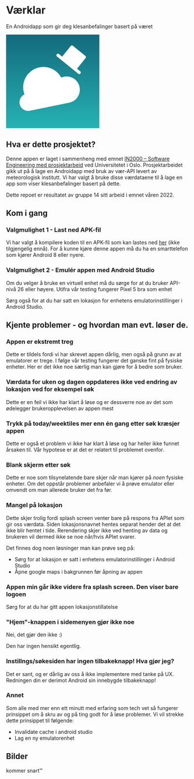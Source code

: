 # Værklar

En Androidapp som gir deg klesanbefalinger basert på været

<img src="app/src/main/ic_launcher-playstore.png" width=256>

## Hva er dette prosjektet?

Denne appen er laget i sammenheng med emnet [IN2000 – Software Engineering med prosjektarbeid](https://www.uio.no/studier/emner/matnat/ifi/IN2000/) ved Universitetet i Oslo. Prosjektarbeidet gikk ut på å lage en Androidapp med bruk av vær-API levert av meteorologisk institutt. Vi har valgt å bruke disse værdataene til å lage en app som viser klesanbefalinger basert på dette.

Dette repoet er resultatet av gruppe 14 sitt arbeid i emnet våren 2022.

## Kom i gang

### Valgmulighet 1 - Last ned APK-fil

Vi har valgt å kompilere koden til en APK-fil som kan lastes ned [her](https://github.com/IN2000-v22-gruppe14/vaerklar/releases) (ikke tilgjengelig ennå). For å kunne kjøre denne appen må du ha en smarttelefon som kjører Android 8 eller nyere.

### Valgmulighet 2 - Emulér appen med Android Studio

Om du velger å bruke en virtuell enhet må du sørge for at du bruker API-nivå 26 eller høyere. Utifra vår testing fungerer Pixel 5 bra som enhet

Sørg også for at du har satt en lokasjon for enhetens emulatorinstillinger i Android Studio.

## Kjente problemer - og hvordan man evt. løser de.

### Appen er ekstremt treg

Dette er tildels fordi vi har skrevet appen dårlig, men også på grunn av at emulatorer er trege. I følge vår testing fungerer det ganske fint på fysiske enheter. Her er det ikke noe særlig man kan gjøre for å bedre som bruker.

### Værdata for uken og dagen oppdateres ikke ved endring av lokasjon ved for eksempel søk

Dette er en feil vi ikke har klart å løse og er dessverre noe av det som ødelegger brukeropplevelsen av appen mest

### Trykk på today/weektiles mer enn én gang etter søk kræsjer appen

Dette er også et problem vi ikke har klart å løse og har heller ikke funnet årsaken til. Vår hypotese er at det er relatert til problemet ovenfor.

### Blank skjerm etter søk

Dette er noe som tilsynelatende bare skjer når man kjører på _noen_ fysiske enheter. Om det oppstår problemer anbefaler vi å prøve emulator eller omvendt om man allerede bruker det fra før.

### Mangel på lokasjon

Dette skjer trolig fordi splash screen venter bare på respons fra APIet som gir oss værdata. Siden lokasjonsnavnet hentes separat hender det at det ikke blir hentet i tide. Rerendering skjer ikke ved henting av data og brukeren vil dermed ikke se noe når/hvis APIet svarer.

Det finnes dog noen løsninger man kan prøve seg på:

- Sørg for at lokasjon er satt i enhetens emulatorinstillinger i Android Studio
- Åpne google maps i bakgrunnen før åpning av appen

### Appen min går ikke videre fra splash screen. Den viser bare logoen

Sørg for at du har gitt appen lokasjonstillatelse

### "Hjem"-knappen i sidemenyen gjør ikke noe

Nei, det gjør den ikke :)

Den har ingen hensikt egentlig.

### Instillngs/søkesiden har ingen tilbakeknapp! Hva gjør jeg?

Det er sant, og er dårlig av oss å ikke implementere med tanke på UX. Redningen din er derimot Android sin innebygde tilbakeknapp!

### Annet

Som alle med mer enn ett minutt med erfaring som tech vet så fungerer prinsippet om å skru av og på ting godt for å løse problemer. Vi vil strekke dette prinsippet til følgende:

- Invalidate cache i android studio
- Lag en ny emulatorenhet

## Bilder

kommer snart™️
